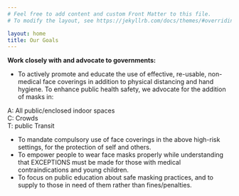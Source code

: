 ```yaml
---
# Feel free to add content and custom Front Matter to this file.
# To modify the layout, see https://jekyllrb.com/docs/themes/#overriding-theme-defaults

layout: home
title: Our Goals
---
```


**Work closely with and advocate to governments:**

* To actively promote and educate the use of effective, re-usable, non-medical face coverings in addition to physical distancing and hand hygiene. To enhance public health safety, we advocate for the addition of masks in:

<span class="indent">A: All public/enclosed indoor spaces</span><br>
<span class="indent">C: Crowds</span><br>
<span class="indent">T: public Transit</span>

* To mandate compulsory use of face coverings in the above high-risk settings, for the protection of self and others.
* To empower people to wear face masks properly while understanding that EXCEPTIONS must be made for those with medical contraindications and young children.
* To focus on public education about safe masking practices, and to supply to those in need of them rather than fines/penalties.
